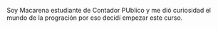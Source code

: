 Soy Macarena estudiante de Contador PUblico y me dió curiosidad el mundo de la progración por eso decidí empezar este curso. 
